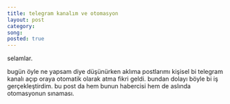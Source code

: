 ```yaml
---
title: telegram kanalım ve otomasyon
layout: post
category: 
song:
posted: true
---
```


selamlar.

bugün öyle ne yapsam diye düşünürken aklıma postlarımı kişisel bi telegram kanalı açıp oraya otomatik olarak atma fikri geldi. bundan dolayı böyle bi iş gerçekleştirdim. bu post da hem bunun habercisi hem de aslında otomasyonun sınaması.

